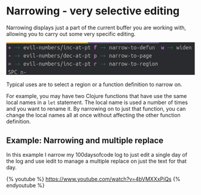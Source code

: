 # Narrowing - very selective editing

Narrowing displays just a part of the current buffer you are working with, allowing you to carry out some very specific editing.

[![Spacemacs](/images/spacemacs-narrow-numbers-menu.png)](/images/spacemacs-narrow-numbers-menu.png)


Typical uses are to select a region or a function definition to narrow on.

For example, you may have two Clojure functions that have use the same local names in a `let` statement.  The local name is used a number of times and you want to rename it.  By narrowing on to just that function, you can change the local names all at once without affecting the other function definition.


## Example: Narrowing and multiple replace

In this example I narrow my 100daysofcode log to just edit a single day of the log and use iedit to manage a multiple replace on just the text for that day.

{% youtube %}
https://www.youtube.com/watch?v=4bVMXXxPiQs
{% endyoutube %}
